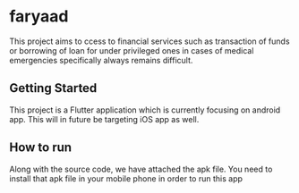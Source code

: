 # faryaad

This project aims to ccess to financial services such as transaction of funds or borrowing of loan for under privileged ones in cases of medical emergencies specifically always remains difficult.

## Getting Started

This project is a Flutter application which is currently focusing on android app. This will in future be targeting iOS app as well.

## How to run

Along with the source code, we have attached the apk file. You need to install that apk file in your mobile phone in order to run this app


